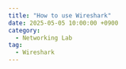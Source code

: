 ```yaml
---
title: "How to use Wireshark"
date: 2025-05-05 10:00:00 +0900
category:
  - Networking Lab
tag:
  - Wireshark
---
```

